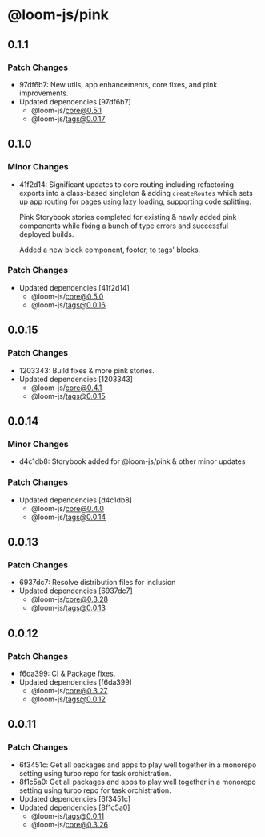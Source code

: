 # @loom-js/pink

## 0.1.1

### Patch Changes

-   97df6b7: New utils, app enhancements, core fixes, and pink improvements.
-   Updated dependencies [97df6b7]
    -   @loom-js/core@0.5.1
    -   @loom-js/tags@0.0.17

## 0.1.0

### Minor Changes

-   41f2d14: Significant updates to core routing including refactoring exports into a class-based singleton & adding `createRoutes` which sets up app routing for pages using lazy loading, supporting code splitting.

    Pink Storybook stories completed for existing & newly added pink components while fixing a bunch of type errors and successful deployed builds.

    Added a new block component, footer, to tags' blocks.

### Patch Changes

-   Updated dependencies [41f2d14]
    -   @loom-js/core@0.5.0
    -   @loom-js/tags@0.0.16

## 0.0.15

### Patch Changes

-   1203343: Build fixes & more pink stories.
-   Updated dependencies [1203343]
    -   @loom-js/core@0.4.1
    -   @loom-js/tags@0.0.15

## 0.0.14

### Minor Changes

-   d4c1db8: Storybook added for @loom-js/pink & other minor updates

### Patch Changes

-   Updated dependencies [d4c1db8]
    -   @loom-js/core@0.4.0
    -   @loom-js/tags@0.0.14

## 0.0.13

### Patch Changes

-   6937dc7: Resolve distribution files for inclusion
-   Updated dependencies [6937dc7]
    -   @loom-js/core@0.3.28
    -   @loom-js/tags@0.0.13

## 0.0.12

### Patch Changes

-   f6da399: CI & Package fixes.
-   Updated dependencies [f6da399]
    -   @loom-js/core@0.3.27
    -   @loom-js/tags@0.0.12

## 0.0.11

### Patch Changes

-   6f3451c: Get all packages and apps to play well together in a monorepo setting using turbo repo for task orchistration.
-   8f1c5a0: Get all packages and apps to play well together in a monorepo setting using turbo repo for task orchistration.
-   Updated dependencies [6f3451c]
-   Updated dependencies [8f1c5a0]
    -   @loom-js/tags@0.0.11
    -   @loom-js/core@0.3.26
